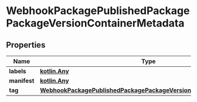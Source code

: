
# WebhookPackagePublishedPackagePackageVersionContainerMetadata

## Properties
Name | Type | Description | Notes
------------ | ------------- | ------------- | -------------
**labels** | [**kotlin.Any**](.md) |  |  [optional]
**manifest** | [**kotlin.Any**](.md) |  |  [optional]
**tag** | [**WebhookPackagePublishedPackagePackageVersionContainerMetadataTag**](WebhookPackagePublishedPackagePackageVersionContainerMetadataTag.md) |  |  [optional]



